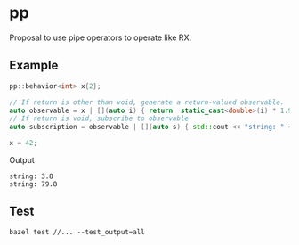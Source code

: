 # pp
Proposal to use pipe operators to operate like RX.

## Example

```C++
pp::behavior<int> x{2};

// If return is other than void, generate a return-valued observable.
auto observable = x | [](auto i) { return  static_cast<double>(i) * 1.9; } | [](auto d) { return std::to_string(d) };
// If return is void, subscribe to observable
auto subscription = observable | [](auto s) { std::cout << "string: " << s.c_str() << std::endl; }

x = 42;
```

Output
```
string: 3.8
string: 79.8
```

## Test

```
bazel test //... --test_output=all
```
